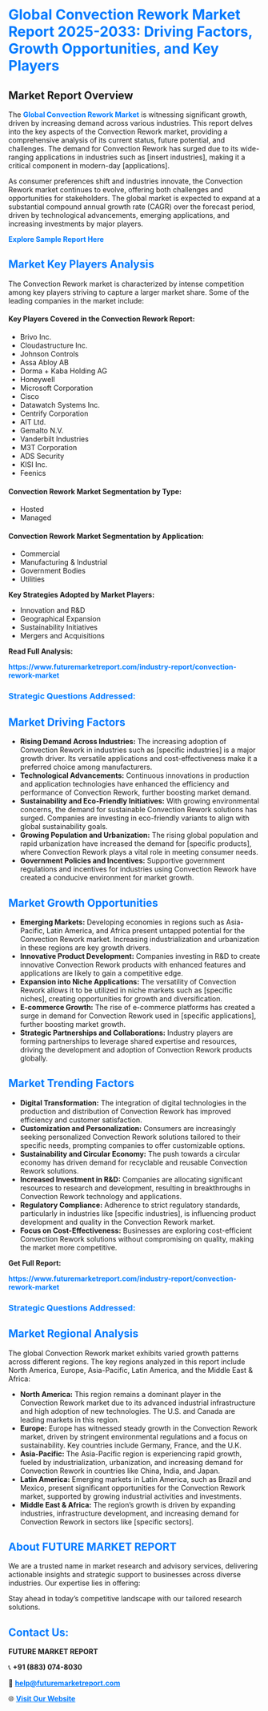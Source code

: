<h1 style="color: #007BFF;">Global Convection Rework Market Report 2025-2033: Driving Factors, Growth Opportunities, and Key Players</h1>

<section id="overview">
<h2>Market Report Overview</h2>
<p>The <a href="https://www.futuremarketreport.com/industry-report/convection-rework-market" style="color: #007BFF; text-decoration: none;"><strong>Global Convection Rework Market</strong></a> is witnessing significant growth, driven by increasing demand across various industries. This report delves into the key aspects of the Convection Rework market, providing a comprehensive analysis of its current status, future potential, and challenges. The demand for Convection Rework has surged due to its wide-ranging applications in industries such as [insert industries], making it a critical component in modern-day [applications].</p>
<p>As consumer preferences shift and industries innovate, the Convection Rework market continues to evolve, offering both challenges and opportunities for stakeholders. The global market is expected to expand at a substantial compound annual growth rate (CAGR) over the forecast period, driven by technological advancements, emerging applications, and increasing investments by major players.</p>
</section>

<section id="overview">
<p><a href="https://www.futuremarketreport.com/request-sample/reportId=35649" style="color: #007BFF; text-decoration: none;"><strong>Explore Sample Report Here</strong></a></p>
</section>

<section id="key-players">
<h2 style="color: #007BFF;">Market Key Players Analysis</h2>
<p>The Convection Rework market is characterized by intense competition among key players striving to capture a larger market share. Some of the leading companies in the market include:</p>
<h4>Key Players Covered in the Convection Rework Report:</h4>
<ul><li>Brivo Inc.</li><li>Cloudastructure Inc.</li><li>Johnson Controls</li><li>Assa Abloy AB</li><li>Dorma + Kaba Holding AG</li><li>Honeywell</li><li>Microsoft Corporation</li><li>Cisco</li><li>Datawatch Systems Inc.</li><li>Centrify Corporation</li><li>AIT Ltd.</li><li>Gemalto N.V.</li><li>Vanderbilt Industries</li><li>M3T Corporation</li><li>ADS Security</li><li>KISI Inc.</li><li>Feenics</li></ul>
<h4>Convection Rework Market Segmentation by Type:</h4>
<ul><li>Hosted</li><li>Managed</li></ul>

<h4>Convection Rework Market Segmentation by Application:</h4>
<ul><li>Commercial</li><li>Manufacturing &amp; Industrial</li><li>Government Bodies</li><li>Utilities</li></ul>
<p><strong>Key Strategies Adopted by Market Players:</strong></p>
<ul>
<li>Innovation and R&D</li>
<li>Geographical Expansion</li>
<li>Sustainability Initiatives</li>
<li>Mergers and Acquisitions</li>
</ul>
</section>

<section>
<p><strong>Read Full Analysis: </strong></p><a href="https://www.futuremarketreport.com/industry-report/convection-rework-market" style="color: #007BFF; text-decoration: none;"><strong>https://www.futuremarketreport.com/industry-report/convection-rework-market</strong></a>
<h3 style="color: #007BFF;">Strategic Questions Addressed:</h3>
</section>

<section id="driving-factors">
<h2 style="color: #007BFF;">Market Driving Factors</h2>
<ul>
<li><strong>Rising Demand Across Industries:</strong> The increasing adoption of Convection Rework in industries such as [specific industries] is a major growth driver. Its versatile applications and cost-effectiveness make it a preferred choice among manufacturers.</li>
<li><strong>Technological Advancements:</strong> Continuous innovations in production and application technologies have enhanced the efficiency and performance of Convection Rework, further boosting market demand.</li>
<li><strong>Sustainability and Eco-Friendly Initiatives:</strong> With growing environmental concerns, the demand for sustainable Convection Rework solutions has surged. Companies are investing in eco-friendly variants to align with global sustainability goals.</li>
<li><strong>Growing Population and Urbanization:</strong> The rising global population and rapid urbanization have increased the demand for [specific products], where Convection Rework plays a vital role in meeting consumer needs.</li>
<li><strong>Government Policies and Incentives:</strong> Supportive government regulations and incentives for industries using Convection Rework have created a conducive environment for market growth.</li>
</ul>
</section>

<section id="growth-opportunities">
<h2 style="color: #007BFF;">Market Growth Opportunities</h2>
<ul>
<li><strong>Emerging Markets:</strong> Developing economies in regions such as Asia-Pacific, Latin America, and Africa present untapped potential for the Convection Rework market. Increasing industrialization and urbanization in these regions are key growth drivers.</li>
<li><strong>Innovative Product Development:</strong> Companies investing in R&D to create innovative Convection Rework products with enhanced features and applications are likely to gain a competitive edge.</li>
<li><strong>Expansion into Niche Applications:</strong> The versatility of Convection Rework allows it to be utilized in niche markets such as [specific niches], creating opportunities for growth and diversification.</li>
<li><strong>E-commerce Growth:</strong> The rise of e-commerce platforms has created a surge in demand for Convection Rework used in [specific applications], further boosting market growth.</li>
<li><strong>Strategic Partnerships and Collaborations:</strong> Industry players are forming partnerships to leverage shared expertise and resources, driving the development and adoption of Convection Rework products globally.</li>
</ul>
</section>

<section id="trending-factors">
<h2 style="color: #007BFF;">Market Trending Factors</h2>
<ul>
<li><strong>Digital Transformation:</strong> The integration of digital technologies in the production and distribution of Convection Rework has improved efficiency and customer satisfaction.</li>
<li><strong>Customization and Personalization:</strong> Consumers are increasingly seeking personalized Convection Rework solutions tailored to their specific needs, prompting companies to offer customizable options.</li>
<li><strong>Sustainability and Circular Economy:</strong> The push towards a circular economy has driven demand for recyclable and reusable Convection Rework solutions.</li>
<li><strong>Increased Investment in R&D:</strong> Companies are allocating significant resources to research and development, resulting in breakthroughs in Convection Rework technology and applications.</li>
<li><strong>Regulatory Compliance:</strong> Adherence to strict regulatory standards, particularly in industries like [specific industries], is influencing product development and quality in the Convection Rework market.</li>
<li><strong>Focus on Cost-Effectiveness:</strong> Businesses are exploring cost-efficient Convection Rework solutions without compromising on quality, making the market more competitive.</li>
</ul>
</section>

<section>
<p><strong>Get Full Report: </strong></p><a href="https://www.futuremarketreport.com/industry-report/convection-rework-market" style="color: #007BFF; text-decoration: none;"><strong>https://www.futuremarketreport.com/industry-report/convection-rework-market</strong></a>
<h3 style="color: #007BFF;">Strategic Questions Addressed:</h3>
</section>


<section id="regional-analysis">
<h2 style="color: #007BFF;">Market Regional Analysis</h2>
<p>The global Convection Rework market exhibits varied growth patterns across different regions. The key regions analyzed in this report include North America, Europe, Asia-Pacific, Latin America, and the Middle East & Africa:</p>
<ul>
<li><strong>North America:</strong> This region remains a dominant player in the Convection Rework market due to its advanced industrial infrastructure and high adoption of new technologies. The U.S. and Canada are leading markets in this region.</li>
<li><strong>Europe:</strong> Europe has witnessed steady growth in the Convection Rework market, driven by stringent environmental regulations and a focus on sustainability. Key countries include Germany, France, and the U.K.</li>
<li><strong>Asia-Pacific:</strong> The Asia-Pacific region is experiencing rapid growth, fueled by industrialization, urbanization, and increasing demand for Convection Rework in countries like China, India, and Japan.</li>
<li><strong>Latin America:</strong> Emerging markets in Latin America, such as Brazil and Mexico, present significant opportunities for the Convection Rework market, supported by growing industrial activities and investments.</li>
<li><strong>Middle East & Africa:</strong> The region’s growth is driven by expanding industries, infrastructure development, and increasing demand for Convection Rework in sectors like [specific sectors].</li>
</ul>
</section>

<footer>
<h2 style="color: #007BFF;">About FUTURE MARKET REPORT</h2>
<p>We are a trusted name in market research and advisory services, delivering actionable insights and strategic support to businesses across diverse industries. Our expertise lies in offering:</p>

<p>Stay ahead in today’s competitive landscape with our tailored research solutions.</p>

<h2 style="color: #007BFF;">Contact Us:</h2>
<p><strong>FUTURE MARKET REPORT</strong></p>
<p>📞 <strong>+91 (883) 074-8030</strong></p>
<p>📧 <strong><a href="mailto:help@futuremarketreport.com" style="color: #007BFF;">help@futuremarketreport.com</a></strong></p>
<p>🌐 <strong><a href="https://www.futuremarketreport.com/" style="color: #007BFF;">Visit Our Website</a></strong></p>
</footer>